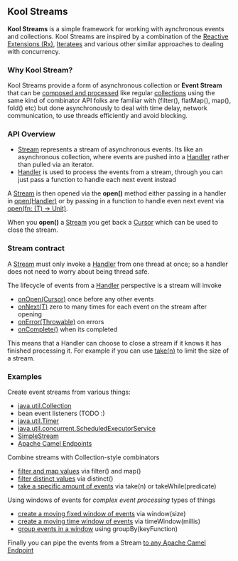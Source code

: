 ## Kool Streams

**Kool Streams** is a simple framework for working with aynchronous events and collections. Kool Streams are inspired by a combination of the [Reactive Extensions (Rx)](http://msdn.microsoft.com/en-us/data/gg577609),
[Iteratees](http://okmij.org/ftp/Streams.html) and various other similar approaches to dealing with concurrency.

### Why Kool Stream?

Kool Streams provide a form of asynchronous collection or **Event Stream** that can be
[composed and processed](https://github.com/koolapp/koolapp/blob/master/koolapp-stream/src/test/kotlin/test/koolapp/stream/CollectionTest.kt#L15)
like regular [collections](http://jetbrains.github.com/kotlin/versions/snapshot/apidocs/kotlin/java/util/Collection-extensions.html)
using the same kind of combinator API folks are familiar with (filter(), flatMap(), map(), fold() etc)
but done asynchronously to deal with time delay, network communication, to use threads efficiently and avoid blocking.

### API Overview

* [Stream<T>](http://koolapp.org/versions/snapshot/apidocs/org/koolapp/stream/Stream.html) represents a stream of asynchronous events.
Its like an asynchronous collection, where events are pushed into a
[Handler<T>](http://koolapp.org/versions/snapshot/apidocs/org/koolapp/stream/Handler.html) rather than pulled via an iterator.
* [Handler<T>](http://koolapp.org/versions/snapshot/apidocs/org/koolapp/stream/Handler.html) is used to process the events from a stream, through you can just pass a function to handle each next event instead

A [Stream<T>](http://koolapp.org/versions/snapshot/apidocs/org/koolapp/stream/Stream.html) is then opened via the **open()** method either passing in
a handler in [open(Handler<T>)](http://koolapp.org/versions/snapshot/apidocs/org/koolapp/stream/Stream.html#open(org.koolapp.stream.Handler)) or by passing in
a function to handle even next event via [open(fn: (T) -> Unit)](http://koolapp.org/versions/snapshot/apidocs/org/koolapp/stream/Stream.html#open(jet.Function1)).

When you **open()** a [Stream<T>](http://koolapp.org/versions/snapshot/apidocs/org/koolapp/stream/Stream.html) you get back a
[Cursor](http://koolapp.org/versions/snapshot/apidocs/org/koolapp/stream/Cursor.html) which can be used to close the stream.

### Stream contract

A [Stream<T>](http://koolapp.org/versions/snapshot/apidocs/org/koolapp/stream/Stream.html) must only invoke a
[Handler<T>](http://koolapp.org/versions/snapshot/apidocs/org/koolapp/stream/Handler.html) from one thread at once; so a
handler does not need to worry about being thread safe.

The lifecycle of events from a [Handler<T>](http://koolapp.org/versions/snapshot/apidocs/org/koolapp/stream/Handler.html) perspective is a stream will invoke

* [onOpen(Cursor)](http://koolapp.org/versions/snapshot/apidocs/org/koolapp/stream/Handler.html#onOpen(org.koolapp.stream.Cursor)) once before any other events
* [onNext(T)](http://koolapp.org/versions/snapshot/apidocs/org/koolapp/stream/Handler.html#onNext(T)) zero to many times for each event on the stream after opening
* [onError(Throwable)](http://koolapp.org/versions/snapshot/apidocs/org/koolapp/stream/Handler.html#onError(jet.Throwable)) on errors
* [onComplete()](http://koolapp.org/versions/snapshot/apidocs/org/koolapp/stream/Handler.html#onComplete()) when its completed

This means that a Handler can choose to close a stream if it knows it has finished processing it. For example if you can use
[take(n)](https://github.com/koolapp/koolapp/blob/master/koolapp-stream/src/test/kotlin/test/koolapp/stream/TakeTest.kt#L14) to limit the size of a stream.

### Examples

Create event streams from various things:

* [java.util.Collection](https://github.com/koolapp/koolapp/blob/master/koolapp-stream/src/test/kotlin/test/koolapp/stream/CollectionTest.kt#L10)
* bean event listeners (TODO :)
* [java.util.Timer](https://github.com/koolapp/koolapp/blob/master/koolapp-stream/src/test/kotlin/test/koolapp/stream/TimerTest.kt#L14)
* [java.util.concurrent.ScheduledExecutorService](https://github.com/koolapp/koolapp/blob/master/koolapp-stream/src/test/kotlin/test/koolapp/stream/ScheduledExecutorServiceTest.kt#L17)
* [SimpleStream](https://github.com/koolapp/koolapp/blob/master/koolapp-stream/src/test/kotlin/test/koolapp/stream/SimpleStreamTest.kt#L15)
* [Apache Camel Endpoints](https://github.com/koolapp/koolapp/blob/master/koolapp-camel/src/test/kotlin/test/koolapp/camel/EndpointConsumeTest.kt#L27)

Combine streams with Collection-style combinators

* [filter and map values](https://github.com/koolapp/koolapp/blob/master/koolapp-stream/src/test/kotlin/test/koolapp/stream/CollectionTest.kt#L15) via filter() and map()
* [filter distinct values](https://github.com/koolapp/koolapp/blob/master/koolapp-stream/src/test/kotlin/test/koolapp/stream/DistinctTest.kt#L14) via distinct()
* [take a specific amount of events](https://github.com/koolapp/koolapp/blob/master/koolapp-stream/src/test/kotlin/test/koolapp/stream/TakeTest.kt#L14) via take(n) or takeWhile(predicate)

Using windows of events for *complex event processing* types of things

* [create a moving fixed window of events](https://github.com/koolapp/koolapp/blob/master/koolapp-stream/src/test/kotlin/test/koolapp/stream/WindowTest.kt#L21) via window(size)
* [create a moving time window of events](https://github.com/koolapp/koolapp/blob/master/koolapp-stream/src/test/kotlin/test/koolapp/stream/TimeWindowTest.kt#L22) via timeWindow(millis)
* [group events in a window](https://github.com/koolapp/koolapp/blob/master/koolapp-math/src/test/kotlin/test/koolapp/math/GroupByTest.kt#L11) using groupBy(keyFunction)

Finally you can pipe the events from a Stream [to any Apache Camel Endpoint](https://github.com/koolapp/koolapp/blob/master/koolapp-camel/src/test/kotlin/test/koolapp/camel/EndpointProduceTest.kt#L33)
